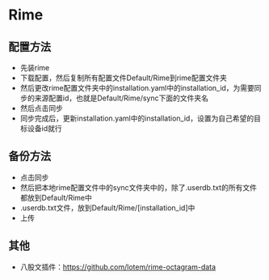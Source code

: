 # Rime

## 配置方法

- 先装rime
- 下载配置，然后复制所有配置文件Default/Rime到rime配置文件夹
- 然后更改rime配置文件夹中的installation.yaml中的installation_id，为需要同步的来源配置id，也就是Default/Rime/sync下面的文件夹名
- 然后点击同步
- 同步完成后，更新installation.yaml中的installation_id，设置为自己希望的目标设备id就行

## 备份方法

- 点击同步
- 然后把本地rime配置文件中的sync文件夹中的，除了.userdb.txt的所有文件都放到Default/Rime中
- .userdb.txt文件，放到Default/Rime/[installation_id]中
- 上传

## 其他

- 八股文插件：<https://github.com/lotem/rime-octagram-data>
